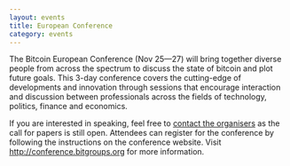 ```yaml
---
layout: events
title: European Conference
category: events
---
```


The Bitcoin European Conference (Nov 25—27) will bring together diverse people
from across the spectrum to discuss the state of bitcoin and plot future
goals. This 3-day conference covers the cutting-edge of developments and
innovation through sessions that encourage interaction and discussion between
professionals across the fields of technology, politics, finance and
economics.

If you are interested in speaking, feel free to [contact the organisers](mailto:conference@bitgroups.org)
as the call for papers is still open. Attendees can register for the conference by following the
instructions on the conference website. Visit <http://conference.bitgroups.org> for more information.

